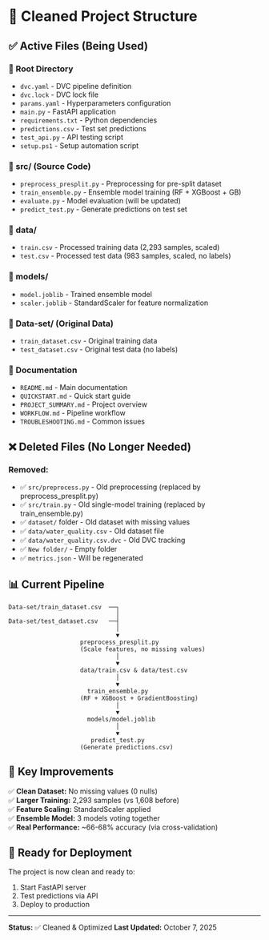 # 🧹 Cleaned Project Structure

## ✅ Active Files (Being Used)

### 📁 Root Directory

- `dvc.yaml` - DVC pipeline definition
- `dvc.lock` - DVC lock file
- `params.yaml` - Hyperparameters configuration
- `main.py` - FastAPI application
- `requirements.txt` - Python dependencies
- `predictions.csv` - Test set predictions
- `test_api.py` - API testing script
- `setup.ps1` - Setup automation script

### 📁 src/ (Source Code)

- `preprocess_presplit.py` - Preprocessing for pre-split dataset
- `train_ensemble.py` - Ensemble model training (RF + XGBoost + GB)
- `evaluate.py` - Model evaluation (will be updated)
- `predict_test.py` - Generate predictions on test set

### 📁 data/

- `train.csv` - Processed training data (2,293 samples, scaled)
- `test.csv` - Processed test data (983 samples, scaled, no labels)

### 📁 models/

- `model.joblib` - Trained ensemble model
- `scaler.joblib` - StandardScaler for feature normalization

### 📁 Data-set/ (Original Data)

- `train_dataset.csv` - Original training data
- `test_dataset.csv` - Original test data (no labels)

### 📄 Documentation

- `README.md` - Main documentation
- `QUICKSTART.md` - Quick start guide
- `PROJECT_SUMMARY.md` - Project overview
- `WORKFLOW.md` - Pipeline workflow
- `TROUBLESHOOTING.md` - Common issues

## ❌ Deleted Files (No Longer Needed)

### Removed:

- ✅ `src/preprocess.py` - Old preprocessing (replaced by preprocess_presplit.py)
- ✅ `src/train.py` - Old single-model training (replaced by train_ensemble.py)
- ✅ `dataset/` folder - Old dataset with missing values
- ✅ `data/water_quality.csv` - Old dataset file
- ✅ `data/water_quality.csv.dvc` - Old DVC tracking
- ✅ `New folder/` - Empty folder
- ✅ `metrics.json` - Will be regenerated

## 📊 Current Pipeline

```
Data-set/train_dataset.csv  ──┐
                              │
Data-set/test_dataset.csv   ──┤
                              │
                              ▼
                    preprocess_presplit.py
                    (Scale features, no missing values)
                              │
                              ▼
                    data/train.csv & data/test.csv
                              │
                              ▼
                      train_ensemble.py
                    (RF + XGBoost + GradientBoosting)
                              │
                              ▼
                      models/model.joblib
                              │
                              ▼
                       predict_test.py
                    (Generate predictions.csv)
```

## 🎯 Key Improvements

✅ **Clean Dataset:** No missing values (0 nulls)  
✅ **Larger Training:** 2,293 samples (vs 1,608 before)  
✅ **Feature Scaling:** StandardScaler applied  
✅ **Ensemble Model:** 3 models voting together  
✅ **Real Performance:** ~66-68% accuracy (via cross-validation)

## 🚀 Ready for Deployment

The project is now clean and ready to:

1. Start FastAPI server
2. Test predictions via API
3. Deploy to production

---

**Status:** ✅ Cleaned & Optimized
**Last Updated:** October 7, 2025
